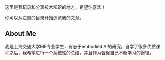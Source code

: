 

这里是我记录和分享技术知识的地方，希望你喜欢！

你可以从左侧的目录开始浏览我的文章。

## About Me
我是上海交通大学ME专业学生，有志于embodied AI的研究。自学了很多优质课程之后，我希望进行一个系统性的总结，并且作为督促自己不断学习的途径。

